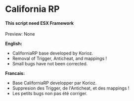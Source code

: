 # California RP

#### This script need ESX Framework

Preview: None

__English:__
   - CaliforniaRP base developed by Korioz.
   - Removal of Trigger, Anticheat, and mappings !
   - Small bugs have not been corrected.

__Francais:__
   - Base CaliforniaRP developper par Korioz.
   - Suppresion des Trigger, de l'Anticheat, et des mappings !
   - Les petits bugs non pas été corriger.
